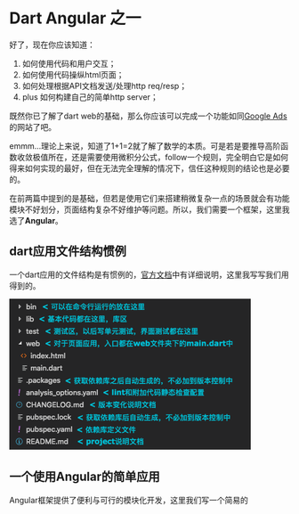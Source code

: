 # Dart Angular 之一

好了，现在你应该知道：

1. 如何使用代码和用户交互；
2. 如何使用代码操纵html页面；
3. 如何处理根据API文档发送/处理http req/resp；
4. plus 如何构建自己的简单http server；

既然你已了解了dart web的基础，那么你应该可以完成一个功能如同[Google Ads](https://ads.google.com/intl/en_us/home/?subid=us-en-et-g-aw-a-home-awhp_awx!o2m--ahpm-0000000014-0000000000)的网站了吧。

emmm...理论上来说，知道了1+1=2就了解了数学的本质。可是若是要推导高阶函数收敛极值所在，还是需要使用微积分公式，follow一个规则，完全明白它是如何得来如何实现的最好，但在无法完全理解的情况下，信任这种规则的结论也是必要的。

在前两篇中提到的是基础，但若是使用它们来搭建稍微复杂一点的场景就会有功能模块不好划分，页面结构复杂不好维护等问题。所以，我们需要一个框架，这里我选了**Angular**。

## dart应用文件结构惯例

一个dart应用的文件结构是有惯例的，[官方文档](https://www.dartlang.org/tools/pub/package-layout)中有详细说明，这里我写写我们用得到的。

![structure](src_4_structure.png)

## 一个使用Angular的简单应用

Angular框架提供了便利与可行的模块化开发，这里我们写一个简易的